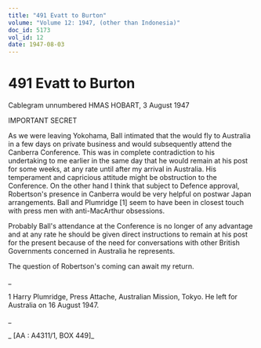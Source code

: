 ```yaml
---
title: "491 Evatt to Burton"
volume: "Volume 12: 1947, (other than Indonesia)"
doc_id: 5173
vol_id: 12
date: 1947-08-03
---
```


# 491 Evatt to Burton

Cablegram unnumbered HMAS HOBART, 3 August 1947

IMPORTANT SECRET

As we were leaving Yokohama, Ball intimated that the would fly to Australia in a few days on private business and would subsequently attend the Canberra Conference. This was in complete contradiction to his undertaking to me earlier in the same day that he would remain at his post for some weeks, at any rate until after my arrival in Australia. His temperament and capricious attitude might be obstruction to the Conference. On the other hand I think that subject to Defence approval, Robertson's presence in Canberra would be very helpful on postwar Japan arrangements. Ball and Plumridge [1] seem to have been in closest touch with press men with anti-MacArthur obsessions.

Probably Ball's attendance at the Conference is no longer of any advantage and at any rate he should be given direct instructions to remain at his post for the present because of the need for conversations with other British Governments concerned in Australia he represents.

The question of Robertson's coming can await my return.

_

1 Harry Plumridge, Press Attache, Australian Mission, Tokyo. He left for Australia on 16 August 1947.

_

_ [AA : A4311/1, BOX 449]_
